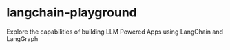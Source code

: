 # langchain-playground
Explore the capabilities of building LLM Powered Apps using LangChain and LangGraph

